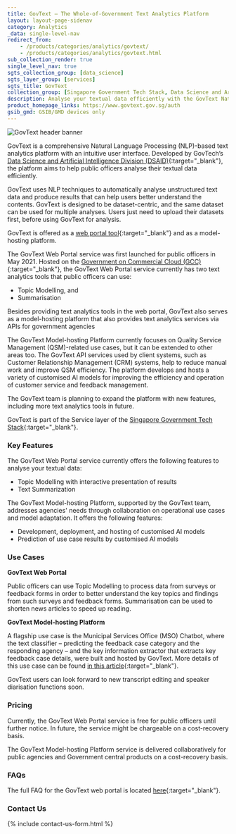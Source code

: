 ```yaml
---
title: GovText – The Whole-of-Government Text Analytics Platform  
layout: layout-page-sidenav
category: Analytics
_data: single-level-nav
redirect_from:
    - /products/categories/analytics/govtext/
    - /products/categories/analytics/govtext.html
sub_collection_render: true
single_level_nav: true
sgts_collection_group: [data_science]
sgts_layer_group: [services]
sgts_title: GovText
collection_group: [Singapore Government Tech Stack, Data Science and Artificial Intelligence]
description: Analyse your textual data efficiently with the GovText Natural Language Processing (NLP) platform for WOG. Discover more!
product_homepage_links: https://www.govtext.gov.sg/auth
gsib_gmd: GSIB/GMD devices only
---
```


![GovText header banner](/assets/img/GovText-NewHeaderBanner.png)

GovText is a comprehensive Natural Language Processing (NLP)-based text analytics platform with an intuitive user interface. Developed by GovTech’s [Data Science and Artificial Intelligence Division (DSAID)](https://www.tech.gov.sg/capability-centre-dsaid){:target="_blank"}, the platform aims to help public officers analyse their textual data efficiently.

GovText uses NLP techniques to automatically analyse unstructured text data and produce results that can help users better understand the contents. GovText is designed to be dataset-centric, and the same dataset can be used for multiple analyses. Users just need to upload their datasets first, before using GovText for analysis.

GovText is offered as a [web portal tool](https://www.govtext.gov.sg){:target="_blank"} and as a model-hosting platform.

The GovText Web Portal service was first launched for public officers in May 2021. Hosted on the [Government on Commercial Cloud (GCC)](/products/categories/infrastructure-and-hosting/government-on-commercial-cloud/overview.html){:target="_blank"}, the GovText Web Portal service currently has two text analytics tools that public officers can use:

- Topic Modelling, and
- Summarisation

Besides providing text analytics tools in the web portal, GovText also serves as a model-hosting platform that also provides text analytics services via APIs for government agencies

The GovText Model-hosting Platform currently focuses on Quality Service Management (QSM)-related use cases, but it can be extended to other areas too. The GovText API services used by client systems, such as Customer Relationship Management (CRM) systems, help to reduce manual work and improve QSM efficiency. The platform develops and hosts a variety of customised AI models for improving the efficiency and operation of customer service and feedback management.

The GovText team is planning to expand the platform with new features, including more text analytics tools in future.

GovText is part of the Service layer of the [Singapore Government Tech Stack](https://www.developer.tech.gov.sg/singapore-government-tech-stack/overview/){:target="_blank"}.


### Key Features

The GovText Web Portal service currently offers the following features to analyse your textual data:
- Topic Modelling with interactive presentation of results 
- Text Summarization

The GovText Model-hosting Platform, supported by the GovText team, addresses agencies' needs through collaboration on operational use cases and model adaptation. It offers the following features:
- Development, deployment, and hosting of customised AI models 
- Prediction of use case results by customised AI models

### Use Cases

**GovText Web Portal**

Public officers can use Topic Modelling to process data from surveys or feedback forms in order to better understand the key topics and findings from such surveys and feedback forms. Summarisation can be used to shorten news articles to speed up reading.

**GovText Model-hosting Platform**

A flagship use case is the Municipal Services Office (MSO) Chatbot, where the text classifier – predicting the feedback case category and the responding agency – and the key information extractor that extracts key feedback case details, were built and hosted by GovText. More details of this use case can be found [in this article](https://www.tech.gov.sg/media/technews/developing-the-one-service-chatbot){:target="_blank"}.


GovText users can look forward to new transcript editing and speaker diarisation functions soon.

### Pricing

Currently, the GovText Web Portal service is free for public officers until further notice. In future, the service might be chargeable on a cost-recovery basis. 

The GovText Model-hosting Platform service is delivered collaboratively for public agencies and Government central products on a cost-recovery basis.

### FAQs

The full FAQ for the GovText web portal is located [here](https://www.govtext.gov.sg/docs/user-guide/FAQ){:target="_blank"}.

### Contact Us

{% include contact-us-form.html %}
